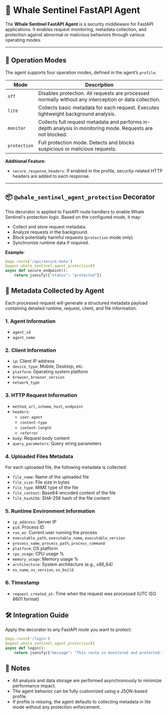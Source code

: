 # 🐋 Whale Sentinel FastAPI Agent

The **Whale Sentinel FastAPI Agent** is a security middleware for FastAPI applications. It enables request monitoring, metadata collection, and protection against abnormal or malicious behaviors through various operating modes.

---

## 🚀 Operation Modes

The agent supports four operation modes, defined in the agent’s `profile`:

| Mode         | Description                                                                 |
|--------------|-----------------------------------------------------------------------------|
| `off`        | Disables protection. All requests are processed normally without any interception or data collection. |
| `lite`       | Collects basic metadata for each request. Executes lightweight background analysis. |
| `monitor`    | Collects full request metadata and performs in-depth analysis in monitoring mode. Requests are not blocked. |
| `protection` | Full protection mode. Detects and blocks suspicious or malicious requests.  |

**Additional Feature**:
- `secure_response_headers`: If enabled in the profile, security-related HTTP headers are added to each response.

---

## 📦 `@whale_sentinel_agent_protection` Decorator

This decorator is applied to FastAPI route handlers to enable Whale Sentinel's protection logic. Based on the configured mode, it may:

- Collect and store request metadata.
- Analyze requests in the background.
- Block potentially harmful requests (`protection` mode only).
- Synchronize runtime data if required.

**Example**:

```python
@app.route('/api/secure-data')
@agent.whale_sentinel_agent_protection()
async def secure_endpoint():
    return jsonify({"status": "protected"})
```

## 🧾 Metadata Collected by Agent

Each processed request will generate a structured metadata payload containing detailed runtime, request, client, and file information.

### 1. Agent Information
- `agent_id`
- `agent_name`

### 2. Client Information
- `ip`: Client IP address
- `device_type`: Mobile, Desktop, etc.
- `platform`: Operating system platform
- `browser`, `browser_version`
- `network_type`

### 3. HTTP Request Information
- `method`, `url`, `scheme`, `host`, `endpoint`
- `headers`:
  - `user-agent`
  - `content-type`
  - `content-length`
  - `referrer`
- `body`: Request body content
- `query_parameters`: Query string parameters

### 4. Uploaded Files Metadata

For each uploaded file, the following metadata is collected:

- `file_name`: Name of the uploaded file
- `file_size`: File size in bytes
- `file_type`: MIME type of the file
- `file_content`: Base64-encoded content of the file
- `file_hash256`: SHA-256 hash of the file content

### 5. Runtime Environment Information
- `ip_address`: Server IP
- `pid`: Process ID
- `run_as`: Current user running the process
- `executable_path`, `executable_name`, `executable_version`
- `process_name`, `process_path`, `process_command`
- `platform`: OS platform
- `cpu_usage`: CPU usage %
- `memory_usage`: Memory usage %
- `architecture`: System architecture (e.g., x86_64)
- `os_name`, `os_version`, `os_build`

### 6. Timestamp
- `request_created_at`: Time when the request was processed (UTC ISO 8601 format)

## 🛠 Integration Guide

Apply the decorator to any FastAPI route you want to protect:

```python
@app.route('/login')
@agent.whale_sentinel_agent_protection()
async def login():
    return jsonify({"message": "This route is monitored and protected."})
```

## 📌 Notes

- All analysis and data storage are performed asynchronously to minimize performance impact.
- The agent behavior can be fully customized using a JSON-based profile.
- If profile is missing, the agent defaults to collecting metadata in lite mode without any protection enforcement.
